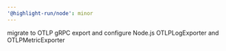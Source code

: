 ```yaml
---
'@highlight-run/node': minor
---
```


migrate to OTLP gRPC export and configure Node.js OTLPLogExporter and OTLPMetricExporter
